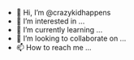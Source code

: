 - 👋 Hi, I’m @crazykidhappens
- 👀 I’m interested in ...
- 🌱 I’m currently learning ...
- 💞️ I’m looking to collaborate on ...
- 📫 How to reach me ...

<!---
crazykidhappens/crazykidhappens is a ✨ special ✨ repository because its `README.md` (this file) appears on your GitHub profile.
You can click the Preview link to take a look at your changes.
--->
